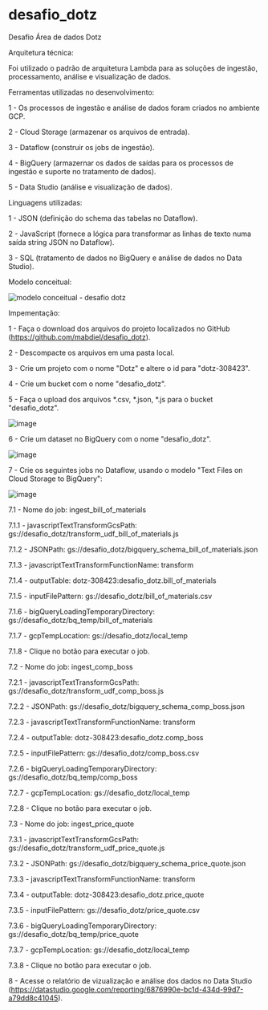 # desafio_dotz
Desafio Área de dados Dotz

Arquitetura técnica:

Foi utilizado o padrão de arquitetura Lambda para as soluções de ingestão, processamento, análise e visualização de dados.



Ferramentas utilizadas no desenvolvimento:

1 - Os processos de ingestão e análise de dados foram criados no ambiente GCP.

2 - Cloud Storage (armazenar os arquivos de entrada).

3 - Dataflow (construir os jobs de ingestão).

4 - BigQuery (armazernar os dados de saídas para os processos de ingestão e suporte no tratamento de dados).

5 - Data Studio (análise e visualização de dados).



Linguagens utilizadas:

1 - JSON (definição do schema das tabelas no Dataflow).

2 - JavaScript (fornece a lógica para transformar as linhas de texto numa saída string JSON no Dataflow).

3 - SQL (tratamento de dados no BigQuery e análise de dados no Data Studio).



Modelo conceitual:

![modelo conceitual - desafio dotz](https://user-images.githubusercontent.com/50160018/112725260-0d3afa00-8ef6-11eb-8ae0-35a14b5966a9.png)



Impementação:

1 - Faça o download dos arquivos do projeto localizados no GitHub (https://github.com/mabdiel/desafio_dotz).

2 - Descompacte os arquivos em uma pasta local.

3 - Crie um projeto com o nome "Dotz" e altere o id para "dotz-308423".

4 - Crie um bucket com o nome "desafio_dotz".

5 - Faça o upload dos arquivos *.csv, *.json, *.js para o bucket "desafio_dotz".

![image](https://user-images.githubusercontent.com/50160018/112361711-73373f80-8cb2-11eb-8dd3-44bcc3a5b976.png)

6 - Crie um dataset no BigQuery com o nome "desafio_dotz".

![image](https://user-images.githubusercontent.com/50160018/112363491-4f74f900-8cb4-11eb-83b6-7819cada2ba8.png)

7 - Crie os seguintes jobs no Dataflow, usando o modelo "Text Files on Cloud Storage to BigQuery":

![image](https://user-images.githubusercontent.com/50160018/112366167-3e79b700-8cb7-11eb-9f4e-f1bbc764eb66.png)

7.1 - Nome do job: ingest_bill_of_materials

7.1.1 - javascriptTextTransformGcsPath: gs://desafio_dotz/transform_udf_bill_of_materials.js

7.1.2 - JSONPath: gs://desafio_dotz/bigquery_schema_bill_of_materials.json

7.1.3 - javascriptTextTransformFunctionName: transform

7.1.4 - outputTable: dotz-308423:desafio_dotz.bill_of_materials

7.1.5 - inputFilePattern: gs://desafio_dotz/bill_of_materials.csv

7.1.6 - bigQueryLoadingTemporaryDirectory: gs://desafio_dotz/bq_temp/bill_of_materials

7.1.7 - gcpTempLocation: gs://desafio_dotz/local_temp

7.1.8 - Clique no botão para executar o job.

7.2 - Nome do job: ingest_comp_boss

7.2.1 - javascriptTextTransformGcsPath: gs://desafio_dotz/transform_udf_comp_boss.js

7.2.2 - JSONPath: gs://desafio_dotz/bigquery_schema_comp_boss.json

7.2.3 - javascriptTextTransformFunctionName: transform

7.2.4 - outputTable: dotz-308423:desafio_dotz.comp_boss

7.2.5 - inputFilePattern: gs://desafio_dotz/comp_boss.csv

7.2.6 - bigQueryLoadingTemporaryDirectory: gs://desafio_dotz/bq_temp/comp_boss

7.2.7 - gcpTempLocation: gs://desafio_dotz/local_temp

7.2.8 - Clique no botão para executar o job.

7.3 - Nome do job: ingest_price_quote

7.3.1 - javascriptTextTransformGcsPath: gs://desafio_dotz/transform_udf_price_quote.js

7.3.2 - JSONPath: gs://desafio_dotz/bigquery_schema_price_quote.json

7.3.3 - javascriptTextTransformFunctionName: transform

7.3.4 - outputTable: dotz-308423:desafio_dotz.price_quote

7.3.5 - inputFilePattern: gs://desafio_dotz/price_quote.csv

7.3.6 - bigQueryLoadingTemporaryDirectory: gs://desafio_dotz/bq_temp/price_quote

7.3.7 - gcpTempLocation: gs://desafio_dotz/local_temp

7.3.8 - Clique no botão para executar o job.



8 - Acesse o relatório de vizualização e análise dos dados no Data Studio (https://datastudio.google.com/reporting/6876990e-bc1d-434d-99d7-a79dd8c41045).
